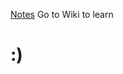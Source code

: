 [Notes](https://github.com/Mousorgsky/Hack/files/8793755/pdfcoffee.com_ceh-practical-notes-pdf-free.pdf)
Go to Wiki to learn 
# :)
